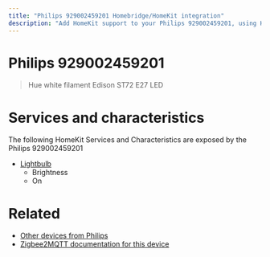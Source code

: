 ```yaml
---
title: "Philips 929002459201 Homebridge/HomeKit integration"
description: "Add HomeKit support to your Philips 929002459201, using Homebridge, Zigbee2MQTT and homebridge-z2m."
---
```

<!---
This file has been GENERATED using src/docgen/docgen.ts
DO NOT EDIT THIS FILE MANUALLY!
-->
# Philips 929002459201
> Hue white filament Edison ST72 E27 LED


# Services and characteristics
The following HomeKit Services and Characteristics are exposed by
the Philips 929002459201

* [Lightbulb](../../light.md)
  * Brightness
  * On


# Related
* [Other devices from Philips](../index.md#philips)
* [Zigbee2MQTT documentation for this device](https://www.zigbee2mqtt.io/devices/929002459201.html)